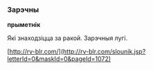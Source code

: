 ### Зарэчны
**прыметнік**

Які знаходзіцца за ракой. Зарэчныя лугі.

<a rel="author">[http://rv-blr.com/](http://rv-blr.com/slounik.jsp?letterId=0&maskId=0&pageId=1072)</a>
